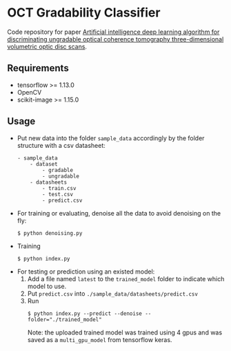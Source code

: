 # OCT Gradability Classifier

Code repository for paper [Artificial intelligence deep learning algorithm for discriminating ungradable optical coherence tomography three-dimensional volumetric optic disc scans](./doc/paper.pdf).

## Requirements
- tensorflow >= 1.13.0
- OpenCV
- scikit-image >= 1.15.0

## Usage
- Put new data into the folder ```sample_data``` accordingly by the folder structure with a csv datasheet:
    ```
    - sample_data
        - dataset
            - gradable
            - ungradable
        - datasheets
            - train.csv
            - test.csv
            - predict.csv
    ```
- For training or evaluating, denoise all the data to avoid denoising on the fly:
    ```
    $ python denoising.py
    ```
- Training
    ```
    $ python index.py
    ```
- For testing or prediction using an existed model:
    1. Add a file named ```latest``` to the ```trained_model``` folder to indicate which model to use.
    2. Put ```predict.csv``` into ```./sample_data/datasheets/predict.csv```
    3. Run
        ```
        $ python index.py --predict --denoise --folder="./trained_model"
        ```
        Note: the uploaded trained model was trained using 4 gpus and was saved as a ```multi_gpu_model``` from tensorflow keras.